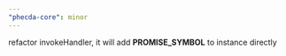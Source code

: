 ```yaml
---
"phecda-core": minor
---
```


refactor invokeHandler, it will add **PROMISE_SYMBOL** to instance directly
